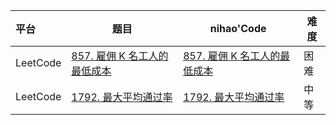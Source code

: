 

| 平台     | 题目                                                         | nihao'Code                                                   | 难度 |
| :------- | ------------------------------------------------------------ | ------------------------------------------------------------ | ---- |
| LeetCode | [857. 雇佣 K 名工人的最低成本](https://leetcode.cn/problems/minimum-cost-to-hire-k-workers/) | [857. 雇佣 K 名工人的最低成本](https://github.com/xuhaodong1/nihao_algorithm_notes/blob/7e5e065d8fe8400d3d09193e26b1d049ac59d379/LeetCode_Python/PriorityQueue.py#L7-L18) | 困难 |
| LeetCode | [1792. 最大平均通过率](https://leetcode.cn/problems/maximum-average-pass-ratio/) | [1792. 最大平均通过率](https://github.com/xuhaodong1/nihao_algorithm_notes/blob/ef76d793ba879d8db1022a8ee76ef37facc68226/LeetCode_Python/PriorityQueue.py#L20-L28) | 中等 |

